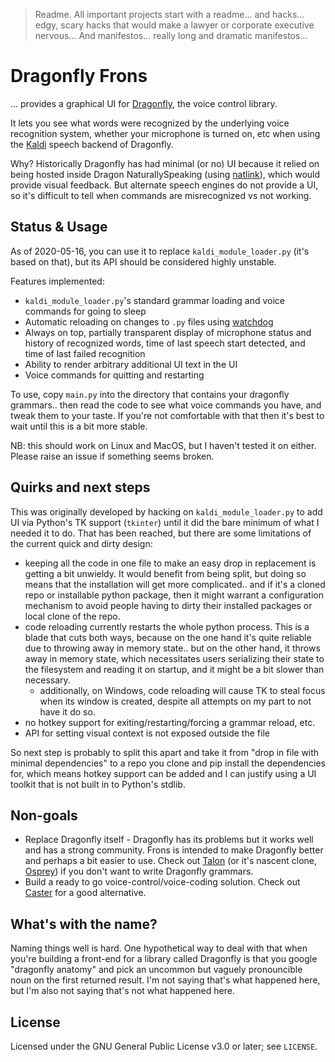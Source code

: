 > Readme. All important projects start with a readme... and hacks... edgy, scary hacks that would make a lawyer or corporate executive nervous... And manifestos... really long and dramatic manifestos...

# Dragonfly Frons

... provides a graphical UI for [Dragonfly](https://github.com/dictation-toolbox/dragonfly), the voice control library.

It lets you see what words were recognized by the underlying voice recognition system, whether your microphone is turned on, etc when using the [Kaldi](https://dragonfly2.readthedocs.io/en/latest/kaldi_engine.html) speech backend of Dragonfly.

Why? Historically Dragonfly has had minimal (or no) UI because it relied on being hosted inside Dragon NaturallySpeaking (using [natlink](https://qh.antenna.nl/unimacro/index.html)), which would provide visual feedback. But alternate speech engines do not provide a UI, so it's difficult to tell when commands are misrecognized vs not working.

## Status & Usage

As of 2020-05-16, you can use it to replace `kaldi_module_loader.py` (it's based on that), but its API should be considered highly unstable.

Features implemented:

* `kaldi_module_loader.py`'s standard grammar loading and voice commands for going to sleep
* Automatic reloading on changes to `.py` files using [watchdog](https://github.com/gorakhargosh/watchdog)
* Always on top, partially transparent display of microphone status and history of recognized words, time of last speech start detected, and time of last failed recognition
* Ability to render arbitrary additional UI text in the UI
* Voice commands for quitting and restarting

To use, copy `main.py` into the directory that contains your dragonfly grammars.. then read the code to see what voice commands you have, and tweak them to your taste. If you're not comfortable with that then it's best to wait until this is a bit more stable.

NB: this should work on Linux and MacOS, but I haven't tested it on either. Please raise an issue if something seems broken.

## Quirks and next steps

This was originally developed by hacking on `kaldi_module_loader.py` to add UI via Python's TK support (`tkinter`) until it did the bare minimum of what I needed it to do. That has been reached, but there are some limitations of the current quick and dirty design:

* keeping all the code in one file to make an easy drop in replacement is getting a bit unwieldy. It would benefit from being split, but doing so means that the installation will get more complicated.. and if it's a cloned repo or installable python package, then it might warrant a configuration mechanism to avoid people having to dirty their installed packages or local clone of the repo.
* code reloading currently restarts the whole python process. This is a blade that cuts both ways, because on the one hand it's quite reliable due to throwing away in memory state.. but on the other hand, it throws away in memory state, which necessitates users serializing their state to the filesystem and reading it on startup, and it might be a bit slower than necessary.
    * additionally, on Windows, code reloading will cause TK to steal focus when its window is created, despite all attempts on my part to not have it do so.
* no hotkey support for exiting/restarting/forcing a grammar reload, etc.
* API for setting visual context is not exposed outside the file

So next step is probably to split this apart and take it from "drop in file with minimal dependencies" to a repo you clone and pip install the dependencies for, which means hotkey support can be added and I can justify using a UI toolkit that is not built in to Python's stdlib.

## Non-goals

* Replace Dragonfly itself - Dragonfly has its problems but it works well and has a strong community. Frons is intended to make Dragonfly better and perhaps a bit easier to use. Check out [Talon](http://talonvoice.com/) (or it's nascent clone, [Osprey](https://github.com/osprey-voice/osprey/)) if you don't want to write Dragonfly grammars.
* Build a ready to go voice-control/voice-coding solution. Check out [Caster](https://caster.readthedocs.io/en/latest/) for a good alternative.

## What's with the name?

Naming things well is hard. One hypothetical way to deal with that when you're building a front-end for a library called Dragonfly is that you google "dragonfly anatomy" and pick an uncommon but vaguely pronouncible noun on the first returned result. I'm not saying that's what happened here, but I'm also not saying that's not what happened here.

## License

Licensed under the GNU General Public License v3.0 or later; see `LICENSE`.
